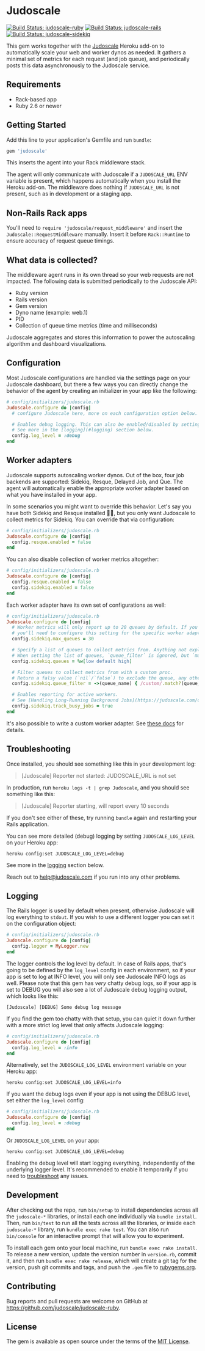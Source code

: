 # Judoscale

[![Build Status: judoscale-ruby](https://github.com/judoscale/judoscale-ruby/actions/workflows/judoscale-ruby-test.yml/badge.svg)](https://github.com/judoscale/judoscale-ruby/actions)
[![Build Status: judoscale-rails](https://github.com/judoscale/judoscale-ruby/actions/workflows/judoscale-rails-test.yml/badge.svg)](https://github.com/judoscale/judoscale-ruby/actions)
[![Build Status: judoscale-sidekiq](https://github.com/judoscale/judoscale-ruby/actions/workflows/judoscale-sidekiq-test.yml/badge.svg)](https://github.com/judoscale/judoscale-ruby/actions)

This gem works together with the [Judoscale](https://judoscale.com) Heroku add-on to automatically scale your web and worker dynos as needed. It gathers a minimal set of metrics for each request (and job queue), and periodically posts this data asynchronously to the Judoscale service.

## Requirements

- Rack-based app
- Ruby 2.6 or newer

## Getting Started

Add this line to your application's Gemfile and run `bundle`:

```ruby
gem 'judoscale'
```

This inserts the agent into your Rack middleware stack.

The agent will only communicate with Judoscale if a `JUDOSCALE_URL` ENV variable is present, which happens automatically when you install the Heroku add-on. The middleware does nothing if `JUDOSCALE_URL` is not present, such as in development or a staging app.

## Non-Rails Rack apps

You'll need to `require 'judoscale/request_middleware'` and insert the `Judoscale::RequestMiddleware` manually. Insert it before `Rack::Runtime` to ensure accuracy of request queue timings.

## What data is collected?

The middleware agent runs in its own thread so your web requests are not impacted. The following data is submitted periodically to the Judoscale API:

- Ruby version
- Rails version
- Gem version
- Dyno name (example: web.1)
- PID
- Collection of queue time metrics (time and milliseconds)

Judoscale aggregates and stores this information to power the autoscaling algorithm and dashboard visualizations.

## Configuration

Most Judoscale configurations are handled via the settings page on your Judoscale dashboard, but there a few ways you can directly change the behavior of the agent by creating an initializer in your app like the following:

```ruby
# config/initializers/judoscale.rb
Judoscale.configure do |config|
  # configure Judoscale here, more on each configuration option below.

  # Enables debug logging. This can also be enabled/disabled by setting `JUDOSCALE_LOG_LEVEL=debug`.
  # See more in the [logging](#logging) section below.
  config.log_level = :debug
end
```

## Worker adapters

Judoscale supports autoscaling worker dynos. Out of the box, four job backends are supported: Sidekiq, Resque, Delayed Job, and Que. The agent will automatically enable the appropriate worker adapter based on what you have installed in your app.

In some scenarios you might want to override this behavior. Let's say you have both Sidekiq and Resque installed 🤷‍♂️, but you only want Judoscale to collect metrics for Sidekiq. You can override that via configuration:

```ruby
# config/initializers/judoscale.rb
Judoscale.configure do |config|
  config.resque.enabled = false
end
```

You can also disable collection of worker metrics altogether:

```ruby
# config/initializers/judoscale.rb
Judoscale.configure do |config|
  config.resque.enabled = false
  config.sidekiq.enabled = false
end
```

Each worker adapter have its own set of configurations as well:

```ruby
# config/initializers/judoscale.rb
Judoscale.configure do |config|
  # Worker metrics will only report up to 20 queues by default. If you have more than 20 queues,
  # you'll need to configure this setting for the specific worker adapter or reduce your number of queues.
  config.sidekiq.max_queues = 30

  # Specify a list of queues to collect metrics from. Anything not explicitly listed will be excluded.
  # When setting the list of queues, `queue_filter` is ignored, but `max_queues` is still respected.
  config.sidekiq.queues = %w[low default high]

  # Filter queues to collect metrics from with a custom proc.
  # Return a falsy value (`nil`/`false`) to exclude the queue, any other value will include it.
  config.sidekiq.queue_filter = ->(queue_name) { /custom/.match?(queue_name) }

  # Enables reporting for active workers.
  # See [Handling Long-Running Background Jobs](https://judoscale.com/docs/long-running-jobs/) in the Judoscale docs for more.
  config.sidekiq.track_busy_jobs = true
end
```

It's also possible to write a custom worker adapter. See [these docs](https://judoscale.com/docs/custom-worker-adapter/) for details.

## Troubleshooting

Once installed, you should see something like this in your development log:

> [Judoscale] Reporter not started: JUDOSCALE_URL is not set

In production, run `heroku logs -t | grep Judoscale`, and you should see something like this:

> [Judoscale] Reporter starting, will report every 10 seconds

If you don't see either of these, try running `bundle` again and restarting your Rails application.

You can see more detailed (debug) logging by setting `JUDOSCALE_LOG_LEVEL` on your Heroku app:

```
heroku config:set JUDOSCALE_LOG_LEVEL=debug
```

See more in the [logging](#logging) section below.

Reach out to help@judoscale.com if you run into any other problems.

## Logging

The Rails logger is used by default when present, otherwise Judoscale will log everything to `stdout`.
If you wish to use a different logger you can set it on the configuration object:

```ruby
# config/initializers/judoscale.rb
Judoscale.configure do |config|
  config.logger = MyLogger.new
end
```

The logger controls the log level by default. In case of Rails apps, that's going to be defined by the `log_level` config in each environment, so if your app is set to log at INFO level, you will only see Judoscale INFO logs as well. Please note that this gem has _very_ chatty debug logs, so if your app is set to DEBUG you will also see a lot of Judoscale debug logging output, which looks like this:

```
[Judoscale] [DEBUG] Some debug log message
```

If you find the gem too chatty with that setup, you can quiet it down further with a more strict log level that only affects Judoscale logging:

```ruby
# config/initializers/judoscale.rb
Judoscale.configure do |config|
  config.log_level = :info
end
```

Alternatively, set the `JUDOSCALE_LOG_LEVEL` environment variable on your Heroku app:

```
heroku config:set JUDOSCALE_LOG_LEVEL=info
```

If you want the debug logs even if your app is not using the DEBUG level, set either the `log_level` config:

```ruby
# config/initializers/judoscale.rb
Judoscale.configure do |config|
  config.log_level = :debug
end
```

Or `JUDOSCALE_LOG_LEVEL` on your app:

```
heroku config:set JUDOSCALE_LOG_LEVEL=debug
```

Enabling the debug level will start logging everything, independently of the underlying logger level. It's recommended to enable it temporarily if you need to [troubleshoot](#troubleshooting) any issues.

## Development

After checking out the repo, run `bin/setup` to install dependencies across all the `judoscale-*` libraries, or install each one individually via `bundle install`. Then, run `bin/test` to run all the tests across all the libraries, or inside each `judoscale-*` library, run `bundle exec rake test`. You can also run `bin/console` for an interactive prompt that will allow you to experiment.

To install each gem onto your local machine, run `bundle exec rake install`. To release a new version, update the version number in `version.rb`, commit it, and then run `bundle exec rake release`, which will create a git tag for the version, push git commits and tags, and push the `.gem` file to [rubygems.org](https://rubygems.org).

## Contributing

Bug reports and pull requests are welcome on GitHub at https://github.com/judoscale/judoscale-ruby.

## License

The gem is available as open source under the terms of the [MIT License](http://opensource.org/licenses/MIT).
